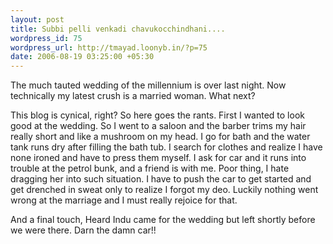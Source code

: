 ```yaml
--- 
layout: post
title: Subbi pelli venkadi chavukocchindhani....
wordpress_id: 75
wordpress_url: http://tmayad.loonyb.in/?p=75
date: 2006-08-19 03:25:00 +05:30
---
```

<p>The much tauted wedding of the millennium is over last night. Now technically my latest crush is a married woman. What next?</p>

<p>This blog is cynical, right? So here goes the rants. First I wanted to look good at the wedding. So I went to a saloon and the barber trims my hair really short and like a mushroom on my head. I go for bath and the water tank runs dry after filling the bath tub. I search for clothes and realize I have none ironed and have to press them myself. I ask for car and it runs into trouble at the petrol bunk, and a friend is with me. Poor thing, I hate dragging her into such situation. I have to push the car to get started and get drenched in sweat only to realize I forgot my deo. Luckily nothing went wrong at the marriage and I must really rejoice for that.</p>
<p>And a final touch, Heard Indu came for the wedding but left shortly before we were there. Darn the damn car!!</p>
